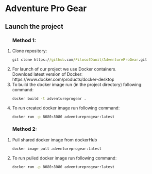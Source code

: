 <h1>Adventure Pro Gear </h1>


<h2>Launch the project </h2>

<ol>

<h3>Method 1:</h3>
<li>
Clone repository:

```cmd
git clone https://github.com/FilosofDanil/AdventureProGear.git
```
</li>

<li>
For launch of our project we use Docker containers. <br>
Download latest version of Docker:
<a>https://www.docker.com/products/docker-desktop</a>
</li>

<li>
To build the docker image run (in the project directory)
following command:

```cmd
docker build -t adventureprogear .
```


</li>

<li>
To run created docker image run following command:

```cmd
docker run -p 8080:8080 adventureprogear:latest
```

</li>
</ol>

<ol>

<h3>Method 2:</h3>
<li>
Pull shared docker image from dockerHub

```cmd
docker image pull adventureprogear:latest
```

</li>

<li>
To run pulled docker image run following command:

```cmd
docker run -p 8080:8080 adventureprogear:latest
```

</li>

</ol>

